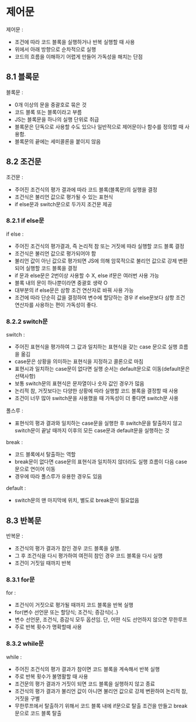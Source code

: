 제어문
======
제어문 : 
 - 조건에 따라 코드 블록을 실행하거나 반복 실행할 때 사용
 - 위에서 아래 방향으로 순차적으로 실행
 - 코드의 흐름을 이해하기 어렵게 만들어 가독성을 해치는 단점

8.1 블록문
----------
블록문 :
 - 0개 이상의 문을 중괄호로 묶은 것
 - 코드 블록 또는 블록이라고 부름
 - JS는 블록문을 하나의 실행 단위로 취급
 - 블록문은 단독으로 사용할 수도 있으나 일반적으로 제어문이나 함수를 정의할 때 사용함.
 - 블록문의 끝에는 세미콜론을 붙이지 않음

8.2 조건문
----------
조건문 :
 - 주어진 조건식의 평가 결과에 따라 코드 블록(블록문)의 실행을 결정
 - 조건식은 불리언 값으로 평가될 수 있는 표현식
 - if else문과 switch문으로 두가지 조건문 제공

### 8.2.1 if else문
if else :
 - 주어진 조건식의 평가결과, 즉 논리적 참 또는 거짓에 따라 실행할 코드 블록 결정
 - 조건식은 불리언 값으로 평가되어야 함
 - 불리언 값이 아닌 값으로 평가되면 JS에 의해 암묵적으로 불리언 값으로 강제 변환되어 실행할 코드 블록을 결정
 - if 문과 else문은 2번이상 사용할 수 X, else if문은 여러번 사용 가능
 - 블록 내의 문이 하나뿐이라면 중괄호 생략 O
 - 대부분의 if else문은 삼항 조건 연산자로 바꿔 사용 가능
 - 조건에 따라 단순히 값을 결정하여 변수에 할당하는 경우 if else문보다 삼항 조건 연산자를 사용하는 편이 가독성이 좋다.

### 8.2.2 switch문
switch : 
 - 주어진 표현식을 평가하여 그 값과 일치하는 표현식을 갖는 case 문으로 실행 흐름을 옮김
 - case문은 상황을 의미하는 표현식을 지정하고 콜론으로 마침
 - 표현시과 일치하는 case문이 없다면 실행 순서는 default문으로 이동(default문은 선택사항)
 - 보통 switch문의 표현식은 문자열이나 숫자 값인 경우가 많음
 - 논리적 참, 거짓보다는 다양한 상황에 따라 실행할 코드 블록을 결정할 때 사용
 - 조건이 너무 많아 switch문을 사용했을 때 가독성이 더 좋다면 switch문 사용

폴스루 : 
 - 표현식의 평과 결과와 일치하는 case문을 실행한 후 switch문을 탈출하지 않고 switch문이 끝날 때까지 이후의 모든 case문과 default문을 실행하는 것
 
break :
 - 코드 블록에서 탈출하는 역할
 - break문이 없다면 case문의 표현식과 일치하지 않더라도 실행 흐름이 다음 case문으로 연이어 이동
 - 경우에 따라 폴스루가 유용한 경우도 있음

default : 
 - switch문의 맨 마지막에 위치, 별도로 break문이 필요없음

8.3 반복문
---------
반복문 : 
 - 조건식의 평가 결과가 참인 경우 코드 블록을 실행.
 - 그 후 조건식을 다시 평가하여 여전히 참인 경우 코드 블록을 다시 실행
 - 조건이 거짓일 때까지 반복

### 8.3.1 for문
for :
 - 조건식이 거짓으로 평가될 때까지 코드 블록을 반복 실행
 - for(변수 선언문 또는 할당식; 조건식; 증감식){..}
 - 변수 선언문, 조건식, 증감식 모두 옵션임. 단, 어떤 식도 선언하지 않으면 무한루프
 - 주로 반복 횟수가 명확할때 사용

### 8.3.2 while문
while : 
 - 주어진 조건식의 평가 결과가 참이면 코드 블록을 계속해서 반복 실행
 - 주로 반복 횟수가 불명활할 때 사용
 - 조건문의 평가 결과가 거짓이 되면 코드 블록을 실행하지 않고 종료
 - 조건식의 평가 결과가 불리언 값이 아니면 불리언 값으로 강제 변환하여 논리적 참, 거짓을 구별
 - 무한루프에서 탈출하기 위해서 코드 블록 내에 if문으로 탈출 조건을 만들고 break문으로 코드 블록 탈출

